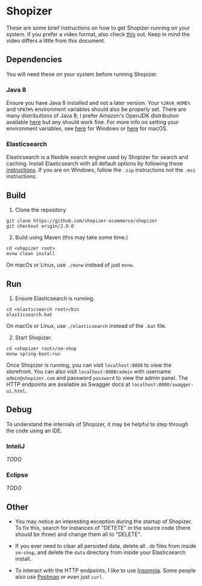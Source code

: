 # Shopizer

These are some brief instructions on how to get Shopizer running on your system. If you prefer a video format, also check [this](https://www.youtube.com/watch?v=SCiRreBUFNA) out. Keep in mind the video differs a little from this document. 

## Dependencies

You will need these on your system before running Shopizer.

### Java 8

Ensure you have Java 8 installed and not a later version. Your `%JAVA_HOME%` and `%PATH%` environment variables should also be properly set. There are many distributions of Java 8; I prefer Amazon's OpenJDK distribution available [here](https://docs.aws.amazon.com/corretto/latest/corretto-8-ug/downloads-list.html) but any should work fine. For more info on setting your environment variables, see [here](https://kodejava.org/how-do-i-setup-java_home-and-path-variables-in-windows/) for Windows or [here](https://stackoverflow.com/a/7502128) for macOS.

### Elasticsearch

Elasticsearch is a flexible search engine used by Shopizer for search and caching. Install Elasticsearch with all default options by following these [instructions](https://www.elastic.co/guide/en/elasticsearch/reference/current/install-elasticsearch.html). If you are on Windows, follow the `.zip` instructions not the `.msi` instructions.

## Build

1. Clone the repository

```
git clone https://github.com/shopizer-ecommerce/shopizer
git checkout origin/2.9.0
```

2. Build using Maven (this may take some time.)

```
cd <shopizer root>
mvnw clean install
```

On macOs or Linux, use `./mvnw` instead of just `mvnw`.

## Run

1. Ensure Elasticsearch is running.

```
cd <elasticsearch root>/bin
elasticsearch.bat
```

On macOs or Linux, use `./elasticsearch` instead of the `.bat` file.

2. Start Shopizer.

```
cd <shopizer root>/sm-shop
mvnw spring-boot:run
```

Once Shopizer is running, you can visit `localhost:8080` to view the storefront. You can also visit `localhost:8080/admin` with username `admin@shopizer.com` and password `password` to view the admin panel. The HTTP endpoints are available as Swagger docs at `localhost:8080/swagger-ui.html`.

## Debug

To understand the internals of Shopizer, it may be helpful to step through the code using an IDE.

### InteliJ

*TODO*

### Eclipse

*TODO*

## Other

 - You may notice an interesting exception during the startup of Shopizer. To fix this, search for instances of "DETETE" in the source code (there should be three) and change them all to "DELETE".

 - If you ever need to clear all persisted data, delete all `.db` files from inside `sm-shop`, and delete the `data` directory from inside your Elasticsearch install.
 
 - To interact with the HTTP endpoints, I like to use [Insomnia](https://insomnia.rest/). Some people also use [Postman](https://www.getpostman.com/) or even just `curl`.
